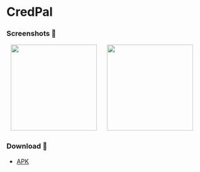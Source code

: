 # CredPal

### Screenshots 🌈

<p>
    <img src="https://github.com/ibrajix/tuli/assets/39574228/8809c80c-ba87-4127-8d89-c2055763d358" width="200px" hspace="10"/>
    <img src="https://github.com/ibrajix/tuli/assets/39574228/e3c50f32-1ff7-4b1c-a9b9-1903fd3e8f73" width="200px" hspace="10"/>
</p>

### Download 📱

- [APK](https://github.com/)

